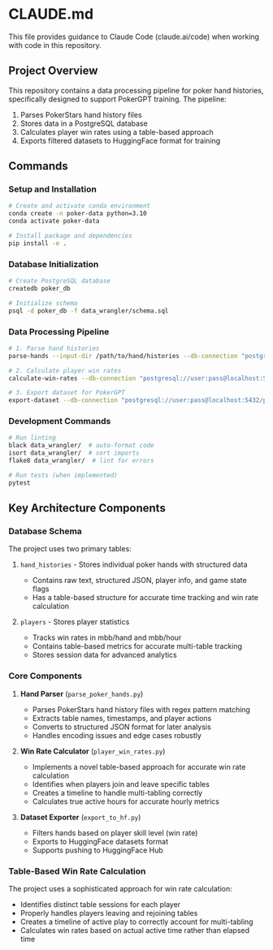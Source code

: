 # CLAUDE.md

This file provides guidance to Claude Code (claude.ai/code) when working with code in this repository.

## Project Overview

This repository contains a data processing pipeline for poker hand histories, specifically designed to support PokerGPT training. The pipeline:

1. Parses PokerStars hand history files
2. Stores data in a PostgreSQL database
3. Calculates player win rates using a table-based approach
4. Exports filtered datasets to HuggingFace format for training

## Commands

### Setup and Installation

```bash
# Create and activate conda environment
conda create -n poker-data python=3.10
conda activate poker-data

# Install package and dependencies
pip install -e .
```

### Database Initialization

```bash
# Create PostgreSQL database
createdb poker_db

# Initialize schema
psql -d poker_db -f data_wrangler/schema.sql
```

### Data Processing Pipeline

```bash
# 1. Parse hand histories
parse-hands --input-dir /path/to/hand/histories --db-connection "postgresql://user:pass@localhost:5432/poker_db"

# 2. Calculate player win rates
calculate-win-rates --db-connection "postgresql://user:pass@localhost:5432/poker_db" --min-hands 50

# 3. Export dataset for PokerGPT
export-dataset --db-connection "postgresql://user:pass@localhost:5432/poker_db" --min-win-rate 500 --dataset-name "poker_winning_players"
```

### Development Commands

```bash
# Run linting
black data_wrangler/  # auto-format code
isort data_wrangler/  # sort imports
flake8 data_wrangler/  # lint for errors

# Run tests (when implemented)
pytest 
```

## Key Architecture Components

### Database Schema

The project uses two primary tables:

1. `hand_histories` - Stores individual poker hands with structured data
   - Contains raw text, structured JSON, player info, and game state flags
   - Has a table-based structure for accurate time tracking and win rate calculation

2. `players` - Stores player statistics
   - Tracks win rates in mbb/hand and mbb/hour
   - Contains table-based metrics for accurate multi-table tracking
   - Stores session data for advanced analytics

### Core Components

1. **Hand Parser** (`parse_poker_hands.py`)
   - Parses PokerStars hand history files with regex pattern matching
   - Extracts table names, timestamps, and player actions
   - Converts to structured JSON format for later analysis
   - Handles encoding issues and edge cases robustly

2. **Win Rate Calculator** (`player_win_rates.py`)
   - Implements a novel table-based approach for accurate win rate calculation
   - Identifies when players join and leave specific tables
   - Creates a timeline to handle multi-tabling correctly 
   - Calculates true active hours for accurate hourly metrics

3. **Dataset Exporter** (`export_to_hf.py`)
   - Filters hands based on player skill level (win rate)
   - Exports to HuggingFace datasets format
   - Supports pushing to HuggingFace Hub

### Table-Based Win Rate Calculation

The project uses a sophisticated approach for win rate calculation:
- Identifies distinct table sessions for each player
- Properly handles players leaving and rejoining tables
- Creates a timeline of active play to correctly account for multi-tabling
- Calculates win rates based on actual active time rather than elapsed time